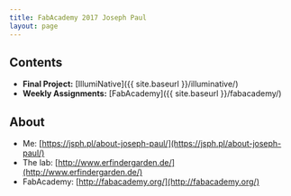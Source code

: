 ```yaml
---
title: FabAcademy 2017 Joseph Paul
layout: page
---
```


## Contents

- **Final Project:** [IllumiNative]({{ site.baseurl }}/illuminative/)
- **Weekly Assignments:** [FabAcademy]({{ site.baseurl }}/fabacademy/)
<!-- - Old Final Project: [fabgrid]({{ site.baseurl }}/fabgrid/) -->
<!-- - A Side Project: [I²DC]({{ site.baseurl }}/i2dc/) -->

## About

- Me: [https://jsph.pl/about-joseph-paul/](https://jsph.pl/about-joseph-paul/)
- The lab: [http://www.erfindergarden.de/](http://www.erfindergarden.de/)
- FabAcademy: [http://fabacademy.org/](http://fabacademy.org/)

